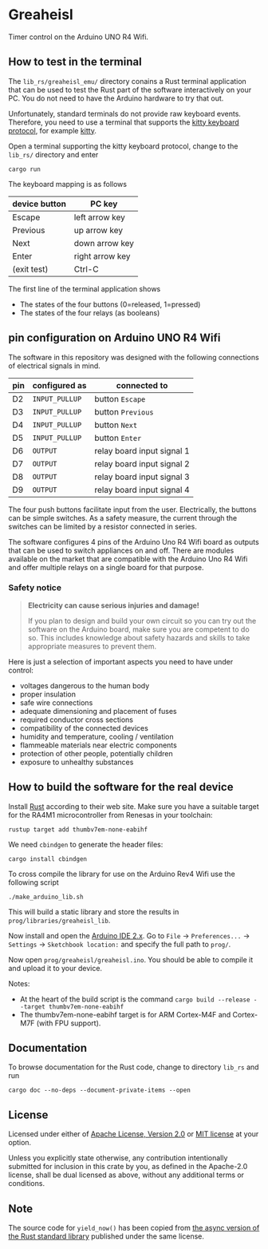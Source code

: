 # Greaheisl

Timer control on the Arduino UNO R4 Wifi.

## How to test in the terminal

The `lib_rs/greaheisl_emu/` directory conains a Rust terminal application that can be used to test the Rust part of the software interactively on your PC. You do not need to have the Arduino hardware to try that out. 

Unfortunately,  standard terminals do not provide raw keyboard events. Therefore, you need to use a terminal that supports the [kitty keyboard protocol](https://sw.kovidgoyal.net/kitty/keyboard-protocol/), for example [kitty](https://sw.kovidgoyal.net/kitty/).

Open a terminal supporting the kitty keyboard protocol, change to the `lib_rs/` directory and enter

```
cargo run
```

The keyboard mapping is as follows

device button | PC key 
--------------|-----------------
Escape        | left arrow key
Previous      | up arrow key
Next          | down arrow key
Enter         | right arrow key
(exit test)   | Ctrl-C

The first line of the terminal application shows
* The states of the four buttons (0=released, 1=pressed)
* The states of the four relays (as booleans)

## pin configuration on Arduino UNO R4 Wifi

The software in this repository was designed with the following connections of electrical signals in mind.

pin | configured as  | connected to
----|----------------|----------------------------
D2  | `INPUT_PULLUP` | button `Escape`
D3  | `INPUT_PULLUP` | button `Previous`
D4  | `INPUT_PULLUP` | button `Next`
D5  | `INPUT_PULLUP` | button `Enter`
D6  | `OUTPUT`       | relay board input signal 1
D7  | `OUTPUT`       | relay board input signal 2
D8  | `OUTPUT`       | relay board input signal 3
D9  | `OUTPUT`       | relay board input signal 4

The four push buttons facilitate input from the user.  Electrically, the buttons can be simple switches. As a safety measure, the current through the switches can be limited by a resistor connected in series.

The software configures 4 pins of the Arduino Uno R4 Wifi board as outputs that can be used to switch appliances on and off. There are modules available on the market that are compatible with the Arduino Uno R4 Wifi and offer multiple relays on a single board for that purpose.

### Safety notice

> **Electricity can cause serious injuries and damage!**
> 
> If you plan to design and build your own circuit 
> so you can try out the software on the Arduino board,
> make sure you are competent to do so. 
> This includes knowledge about safety hazards 
> and skills to take appropriate measures to prevent 
> them.

Here is just a selection of important aspects you need to have under control:
* voltages dangerous to the human body
* proper insulation
* safe wire connections
* adequate dimensioning and placement of fuses
* required conductor cross sections
* compatibility of the connected devices 
* humidity and temperature, cooling / ventilation
* flammeable materials near electric components
* protection of other people, potentially children 
* exposure to unhealthy substances

## How to build the software for the real device

Install [Rust](https://www.rust-lang.org/) according to their web site.
Make sure you have a suitable target for the RA4M1 microcontroller from Renesas in your toolchain:

```
rustup target add thumbv7em-none-eabihf
``` 

We need `cbindgen` to generate the header files:

```
cargo install cbindgen
```

To cross compile the library for use on the Arduino Rev4 Wifi use the following script

```
./make_arduino_lib.sh
```

This will build a static library and store the results in `prog/libraries/greaheisl_lib`.

Now install and open the [Arduino IDE 2.x](https://www.arduino.cc/en/software). Go to `File` -> `Preferences...` -> `Settings` -> `Sketchbook location:` and specify the full path to `prog/`.

Now open `prog/greaheisl/greaheisl.ino`. You should be able to compile it and upload it to your device.

Notes:

* At the heart of the build script is the command
`cargo build --release --target thumbv7em-none-eabihf`
* The thumbv7em-none-eabihf target is for ARM Cortex-M4F and Cortex-M7F (with FPU support).

## Documentation

To browse documentation for the Rust code, change to directory `lib_rs` and run

```
cargo doc --no-deps --document-private-items --open
```

## License


Licensed under either of [Apache License, Version
2.0](LICENSE-APACHE) or [MIT license](LICENSE-MIT) at your option.

Unless you explicitly state otherwise, any contribution intentionally submitted
for inclusion in this crate by you, as defined in the Apache-2.0 license, shall
be dual licensed as above, without any additional terms or conditions.

## Note

The source code for `yield_now()` has been copied from
[the async version of the Rust standard library](https://github.com/async-rs/async-std) published under the same license.
